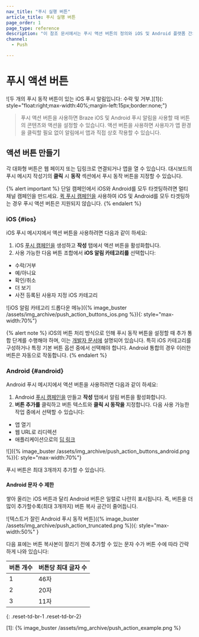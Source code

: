 ```yaml
---
nav_title: "푸시 실행 버튼"
article_title: 푸시 실행 버튼
page_order: 1
page_type: reference
description: "이 참조 문서에서는 푸시 액션 버튼의 정의와 iOS 및 Android 플랫폼 간의 차이점에 대해 설명합니다."
channel:
  - Push

---
```


# 푸시 액션 버튼

![두 개의 푸시 동작 버튼이 있는 iOS 푸시 알림입니다: 수락 및 거부.][1]{: style="float:right;max-width:40%;margin-left:15px;border:none;"}

> 푸시 액션 버튼을 사용하면 Braze iOS 및 Android 푸시 알림을 사용할 때 버튼의 콘텐츠와 액션을 설정할 수 있습니다. 액션 버튼을 사용하면 사용자가 앱 환경을 클릭할 필요 없이 알림에서 앱과 직접 상호 작용할 수 있습니다.

## 액션 버튼 만들기

각 대화형 버튼은 웹 페이지 또는 딥링크로 연결되거나 앱을 열 수 있습니다. 대시보드의 푸시 메시지 작성기의 **클릭** 시 **동작** 섹션에서 푸시 동작 버튼을 지정할 수 있습니다.

{% alert important %}
단일 캠페인에서 iOS와 Android를 모두 타겟팅하려면 멀티채널 캠페인을 만드세요. [퀵 푸시 캠페인을]({{site.baseurl}}/quick_push) 사용하여 iOS 및 Android를 모두 타겟팅하는 경우 푸시 액션 버튼은 지원되지 않습니다.
{% endalert %}

### iOS {#ios}

iOS 푸시 메시지에서 액션 버튼을 사용하려면 다음과 같이 하세요:

1. iOS [푸시 캠페인을]({{site.baseurl}}/user_guide/message_building_by_channel/push/creating_a_push_message/) 생성하고 **작성** 탭에서 액션 버튼을 활성화합니다.
2. 사용 가능한 다음 버튼 조합에서 **iOS 알림 카테고리를** 선택합니다:
 - 수락/거부
 - 예/아니요
 - 확인/취소
 - 더 보기
 - 사전 등록된 사용자 지정 iOS 카테고리

![iOS 알림 카테고리 드롭다운 메뉴]({% image_buster /assets/img_archive/push_action_buttons_ios.png %}){: style="max-width:70%"}

{% alert note %}
iOS의 버튼 처리 방식으로 인해 푸시 동작 버튼을 설정할 때 추가 통합 단계를 수행해야 하며, 이는 [개발자 문서에]({{site.baseurl}}/developer_guide/platform_integration_guides/swift/push_notifications/customization/action_buttons/) 설명되어 있습니다. 특히 iOS 카테고리를 구성하거나 특정 기본 버튼 옵션 중에서 선택해야 합니다. Android 통합의 경우 이러한 버튼은 자동으로 작동합니다.
{% endalert %}

### Android {#android}

Android 푸시 메시지에서 액션 버튼을 사용하려면 다음과 같이 하세요:

1. Android [푸시 캠페인을]({{site.baseurl}}/user_guide/message_building_by_channel/push/creating_a_push_message/) 만들고 **작성** 탭에서 알림 버튼을 활성화합니다.
2. <i class="fas fa-plus-circle"></i> **버튼 추가를** 클릭하고 버튼 텍스트와 **클릭 시 동작을** 지정합니다. 다음 사용 가능한 작업 중에서 선택할 수 있습니다:
  - 앱 열기
  - 웹 URL로 리디렉션
  - 애플리케이션으로의 [딥 링크]({{site.baseurl}}/user_guide/personalization_and_dynamic_content/deep_linking_to_in-app_content/) 

![]({% image_buster /assets/img_archive/push_action_buttons_android.png %}){: style="max-width:70%"}

푸시 버튼은 최대 3개까지 추가할 수 있습니다.

#### Android 문자 수 제한

쌓아 올리는 iOS 버튼과 달리 Android 버튼은 일렬로 나란히 표시됩니다. 즉, 버튼을 더 많이 추가할수록(최대 3개까지) 버튼 복사 공간이 줄어듭니다. 

![텍스트가 잘린 Android 푸시 동작 버튼]({% image_buster /assets/img_archive/push_action_truncated.png %}){: style="max-width:50%" }

다음 표에는 버튼 복사본이 잘리기 전에 추가할 수 있는 문자 수가 버튼 수에 따라 간략하게 나와 있습니다:

| 버튼 개수 | 버튼당 최대 글자 수 |
| --- | --- |
| 1 | 46자 |
| 2 | 20자 |
| 3 | 11자 |
{: .reset-td-br-1 .reset-td-br-2}


[1]: {% image_buster /assets/img_archive/push_action_example.png %}
